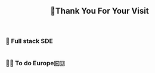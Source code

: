 <!-- 欢迎界面并展示访问次数 -->
<h2 align="center">👋Thank You For Your Visit</h2>
</br>


<div style="display: flex; align-items: center;">
  <h3>🔧 Full stack SDE</h3>
</div>

<div style="display: flex; align-items: center;">
  <h3>🧑‍🎓 To do Europe🇪🇺</h3>
</div>

 
